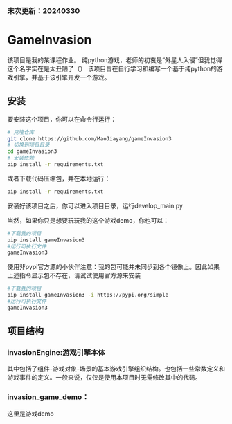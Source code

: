 ### 末次更新：20240330
# GameInvasion
该项目是我的某课程作业。
纯python游戏，老师的初衷是“外星人入侵”但我觉得这个名字实在是太丑陋了（）
该项目旨在自行学习和编写一个基于纯python的游戏引擎，并基于该引擎开发一个游戏。

## 安装

要安装这个项目，你可以在命令行运行：
```bash
# 克隆仓库
git clone https://github.com/MaoJiayang/gameInvasion3
# 切换到项目目录
cd gameInvasion3
# 安装依赖
pip install -r requirements.txt
```
或者下载代码压缩包，并在本地运行：
```bash
pip install -r requirements.txt
```
安装好该项目之后，你可以进入项目目录，运行develop_main.py

当然，如果你只是想要玩玩我的这个游戏demo，你也可以：
```bash
#下载我的项目
pip install gameInvasion3
#运行可执行文件
gameInvasion3
```
使用非pypi官方源的小伙伴注意：我的包可能并未同步到各个镜像上。因此如果上述指令显示包不存在，请试试使用官方源来安装
```bash
#下载我的项目
pip install gameInvasion3 -i https://pypi.org/simple
#运行可执行文件
gameInvasion3
```
## 项目结构
### invasionEngine:游戏引擎本体
其中包括了组件-游戏对象-场景的基本游戏引擎组织结构。也包括一些常数定义和游戏事件的定义。一般来说，仅仅是使用本项目时无需修改其中的代码。
### invasion_game_demo：
这里是游戏demo
